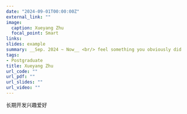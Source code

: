 ```yaml
---
date: "2024-09-01T00:00:00Z"
external_link: ""
image:
  caption: Xueyang Zhu
  focal_point: Smart
links:
slides: example
summary: __Sep. 2024 ~ Now__ <br/> feel something you obviously did
tags:
- Postgraduate 
title: Xueyang Zhu
url_code: ""
url_pdf: ""
url_slides: ""
url_video: ""
---
```

长期开发兴趣爱好



